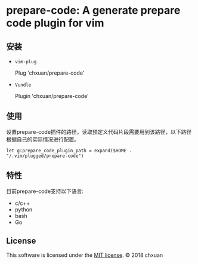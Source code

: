 prepare-code: A generate prepare code plugin for vim
===============================================

## 安装
    
- `vim-plug`

    Plug 'chxuan/prepare-code'

- `Vundle`

    Plugin 'chxuan/prepare-code'

## 使用

设置prepare-code插件的路径，读取预定义代码片段需要用到该路径，以下路径根据自己的实际情况进行配置。

    let g:prepare_code_plugin_path = expand($HOME . "/.vim/plugged/prepare-code")
    
## 特性

目前prepare-code支持以下语言:

- c/c++
- python
- bash
- Go


## License

This software is licensed under the [MIT license][1]. © 2018 chxuan


[1]: https://github.com/chxuan/prepare-code/blob/master/LICENSE
